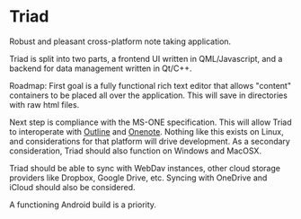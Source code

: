 # Triad
Robust and pleasant cross-platform note taking application.

Triad is split into two parts, a frontend UI written in QML/Javascript, and a backend for data management written in Qt/C++.

Roadmap:
First goal is a fully functional rich text editor that allows "content" containers to be placed all over the application.  This will save in directories with raw html files.

Next step is compliance with the MS-ONE specification.  This will allow Triad to interoperate with [Outline](outline.ws) and [Onenote](onenote.com).
Nothing like this exists on Linux, and considerations for that platform will drive development.  As a secondary consideration, Triad should also function on Windows and MacOSX.

Triad should be able to sync with WebDav instances, other cloud storage providers like Dropbox, Google Drive, etc.
Syncing with OneDrive and iCloud should also be considered.

A functioning Android build is a priority.
